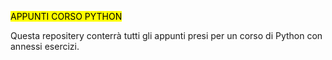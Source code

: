 <MARK> APPUNTI CORSO PYTHON 

Questa repositery conterrà tutti gli appunti presi per un corso di Python con annessi esercizi. 
